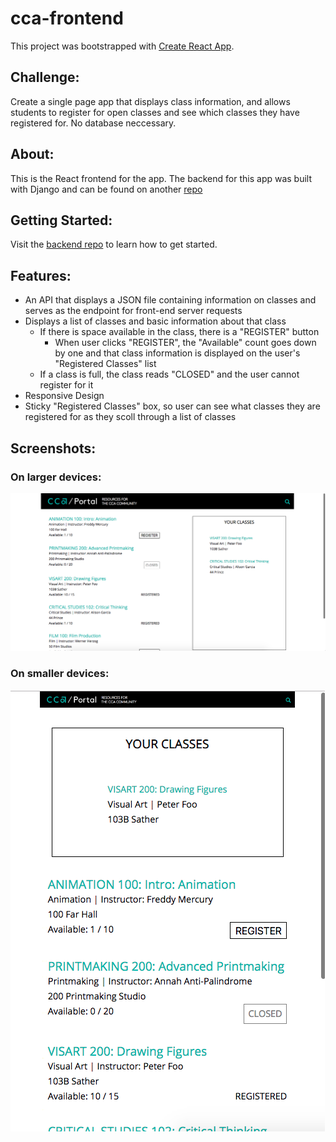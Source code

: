 # cca-frontend

This project was bootstrapped with [Create React App](https://github.com/facebook/create-react-app).

## Challenge:
Create a single page app that displays class information, and allows students to register for open classes and see which classes they have registered for. No database neccessary. 

## About:
This is the React frontend for the app. The backend for this app was built with Django and can be found on another
<a href='https://github.com/natalie-poulson/cca'>repo</a>


## Getting Started:
Visit the <a href='https://github.com/natalie-poulson/cca'>backend repo</a> to learn how to get started.
 
 
## Features:
* An API that displays a JSON file containing information on classes and serves as the endpoint for front-end server requests
* Displays a list of classes and basic information about that class
  * If there is space available in the class, there is a "REGISTER" button
    * When user clicks "REGISTER", the "Available" count goes down by one and that class information is displayed on the user's "Registered Classes" list
  * If a class is full, the class reads "CLOSED" and the user cannot register for it
* Responsive Design
* Sticky "Registered Classes" box, so user can see what classes they are registered for as they scoll through a list of classes



## Screenshots:
### On larger devices:
<img src="screenshots/1.png">


### On smaller devices:
<img src="screenshots/2.png">

